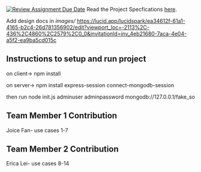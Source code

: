 [![Review Assignment Due Date](https://classroom.github.com/assets/deadline-readme-button-24ddc0f5d75046c5622901739e7c5dd533143b0c8e959d652212380cedb1ea36.svg)](https://classroom.github.com/a/gEJeiete)
Read the Project Specfications [here](https://docs.google.com/document/d/1zZjNk9cbNLz0mp_-YtyZxhMzUph97fVgCkSE4u2k5EA/edit?usp=sharing).

Add design docs in *images/*
https://lucid.app/lucidspark/ea34612f-61a1-4165-b2c4-26d781356902/edit?viewport_loc=-2113%2C-436%2C4860%2C2579%2C0_0&invitationId=inv_4eb21680-7aca-4e04-a5f2-ea9ba5cd015c

## Instructions to setup and run project

on client-> npm install

on server-> npm install express-session connect-mongodb-session

then run node init.js adminuser adminpassword mongodb://127.0.0.1/fake_so

## Team Member 1 Contribution
Joice Fan- use cases 1-7

## Team Member 2 Contribution 
Erica Lei- use cases 8-14

